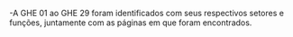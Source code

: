 -A GHE 01 ao GHE 29 foram identificados com seus respectivos setores e funções, juntamente com as páginas em que foram encontrados.